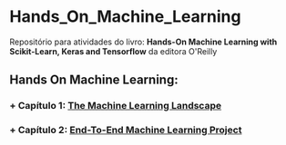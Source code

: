 # Hands_On_Machine_Learning

Repositório para atividades do livro: **Hands-On Machine Learning with Scikit-Learn, Keras and Tensorflow** da editora O'Reilly


## Hands On Machine Learning:

### + Capítulo 1: [The Machine Learning Landscape](https://github.com/rafaelpavan95/Hands_On_Machine_Learning/blob/main/Chapter_1.ipynb)

### + Capítulo 2: [End-To-End Machine Learning Project](https://github.com/rafaelpavan95/Hands_On_Machine_Learning/blob/main/Chapter_2.ipynb)

